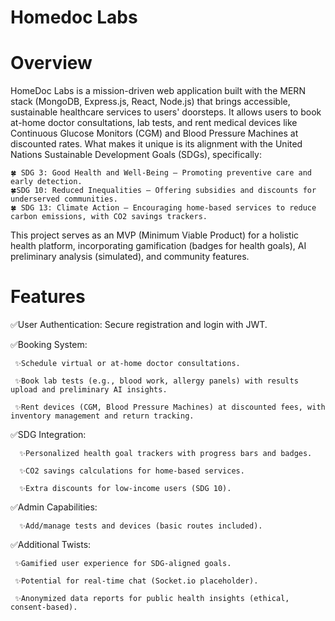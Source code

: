 # Homedoc Labs

# Overview

 HomeDoc Labs is a mission-driven web application built with the MERN stack (MongoDB, Express.js, React, Node.js) that brings accessible, sustainable healthcare services to users' doorsteps. It allows users to book at-home doctor consultations, lab tests, and rent medical   devices like Continuous Glucose Monitors (CGM) and Blood Pressure Machines at discounted rates. What makes it unique is its alignment with the United Nations Sustainable Development Goals (SDGs), specifically:
    
    🍀 SDG 3: Good Health and Well-Being – Promoting preventive care and early detection.
    🍀SDG 10: Reduced Inequalities – Offering subsidies and discounts for underserved communities.
    🍀 SDG 13: Climate Action – Encouraging home-based services to reduce carbon emissions, with CO2 savings trackers.

This project serves as an MVP (Minimum Viable Product) for a holistic health platform, incorporating gamification (badges for health goals), AI preliminary analysis (simulated), and community features.

# Features
✅User Authentication: Secure registration and login with JWT.

✅Booking System:

     ✨Schedule virtual or at-home doctor consultations.
     
     ✨Book lab tests (e.g., blood work, allergy panels) with results upload and preliminary AI insights.
     
     ✨Rent devices (CGM, Blood Pressure Machines) at discounted fees, with inventory management and return tracking.

✅SDG Integration:

      ✨Personalized health goal trackers with progress bars and badges.
      
      ✨CO2 savings calculations for home-based services.
      
      ✨Extra discounts for low-income users (SDG 10).

✅Admin Capabilities: 

      ✨Add/manage tests and devices (basic routes included).
      
✅Additional Twists:

     ✨Gamified user experience for SDG-aligned goals.
     
     ✨Potential for real-time chat (Socket.io placeholder).
     
     ✨Anonymized data reports for public health insights (ethical, consent-based).




